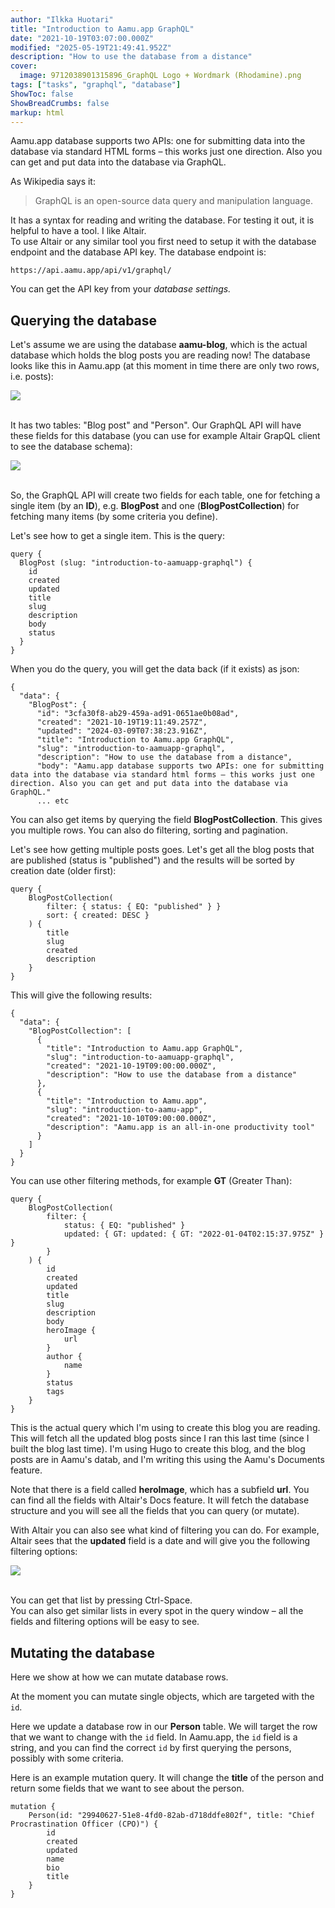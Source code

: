 ```yaml
---
author: "Ilkka Huotari"
title: "Introduction to Aamu.app GraphQL"
date: "2021-10-19T03:07:00.000Z"
modified: "2025-05-19T21:49:41.952Z"
description: "How to use the database from a distance"
cover:
  image: 9712038901315896_GraphQL Logo + Wordmark (Rhodamine).png
tags: ["tasks", "graphql", "database"]
ShowToc: false
ShowBreadCrumbs: false
markup: html
---
```


<p>Aamu.app database supports two APIs: one for submitting data into the database via standard HTML forms – this works just one direction. Also you can get and put data into the database via GraphQL.</p><p>As Wikipedia says it:</p><blockquote><p>GraphQL is an open-source data query and manipulation language.</p></blockquote><p>It has a syntax for reading and writing the database. For testing it out, it is helpful to have a tool. I like Altair.<br>To use Altair or any similar tool you first need to setup it with the database endpoint and the database API key. The database endpoint is:</p><pre><code>https://api.aamu.app/api/v1/graphql/</code></pre><p>You can get the API key from your <em>database settings.</em></p><h2>Querying the database</h2><p>Let's assume we are using the database <strong>aamu-blog</strong>, which is the actual database which holds the blog posts you are reading now! The database looks like this in Aamu.app (at this moment in time there are only two rows, i.e. posts):<br></p><img src="304829317859149_1709968790929.jpg" class="ql-image" style="width: auto;"><p><br>It has two tables: "Blog post" and "Person". Our GraphQL API will have these fields for this database (you can use for example Altair GrapQL client to see the database schema):<br></p><img src="7104022648808606_1709968866417.jpg" class="ql-image" style="width: auto;"><p><br>So, the GraphQL API will create two fields for each table, one for fetching a single item (by an <strong>ID</strong>), e.g. <strong>BlogPost</strong> and one (<strong>BlogPostCollection</strong>) for fetching many items (by some criteria you define).</p><p>Let's see how to get a single item. This is the query:</p><pre><code class="language-graphql">query {
  BlogPost (slug: "introduction-to-aamuapp-graphql") {
    id
    created
    updated
    title
    slug
    description
    body
    status
  } 
}</code></pre><p>When you do the query, you will get the data back (if it exists) as json:</p><pre><code class="language-graphql">{
  "data": {
    "BlogPost": {
      "id": "3cfa30f8-ab29-459a-ad91-0651ae0b08ad",
      "created": "2021-10-19T19:11:49.257Z",
      "updated": "2024-03-09T07:38:23.916Z",
      "title": "Introduction to Aamu.app GraphQL",
      "slug": "introduction-to-aamuapp-graphql",
      "description": "How to use the database from a distance",
      "body": "Aamu.app database supports two APIs: one for submitting data into the database via standard html forms – this works just one direction. Also you can get and put data into the database via GraphQL."
      ... etc</code></pre><p>You can also get items by querying the field <strong>BlogPostCollection</strong>. This gives you multiple rows. You can also do filtering, sorting and pagination.</p><p>Let's see how getting multiple posts goes. Let's get all the blog posts that are published (status is "published") and the results will be sorted by creation date (older first):</p><pre><code class="language-graphql">query {
    BlogPostCollection(
        filter: { status: { EQ: "published" } }
        sort: { created: DESC }
    ) {
        title
        slug
        created
        description
    }
}</code></pre><p>This will give the following results:</p><pre><code class="language-graphql">{
  "data": {
    "BlogPostCollection": [
      {
        "title": "Introduction to Aamu.app GraphQL",
        "slug": "introduction-to-aamuapp-graphql",
        "created": "2021-10-19T09:00:00.000Z",
        "description": "How to use the database from a distance"
      },
      {
        "title": "Introduction to Aamu.app",
        "slug": "introduction-to-aamu-app",
        "created": "2021-10-10T09:00:00.000Z",
        "description": "Aamu.app is an all-in-one productivity tool"
      }
    ]
  }
}</code></pre><p>You can use other filtering methods, for example <strong>GT</strong> (Greater Than):</p><pre><code class="language-graphql">query {
    BlogPostCollection(
        filter: {
            status: { EQ: "published" }
            updated: { GT: updated: { GT: "2022-01-04T02:15:37.975Z" } }
        }
    ) {
		id
		created
		updated
		title
		slug
		description
		body
		heroImage {
			url
		}
		author {
			name
		}
		status
		tags
    }
}</code></pre><p>This is the actual query which I'm using to create this blog you are reading. This will fetch all the updated blog posts since I ran this last time (since I built the blog last time). I'm using Hugo to create this blog, and the blog posts are in Aamu's datab, and I'm writing this using the Aamu's Documents feature.</p><p>Note that there is a field called <strong>heroImage</strong>, which has a subfield <strong>url</strong>. You can find all the fields with Altair's Docs feature. It will fetch the database structure and you will see all the fields that you can query (or mutate).</p><p>With Altair you can also see what kind of filtering you can do. For example, Altair sees that the <strong>updated</strong> field is a date and will give you the following filtering options:<br></p><img src="9592651461778782_1709979164496.jpg" class="ql-image" style="width: auto;"><p><br>You can get that list by pressing Ctrl-Space.<br>You can also get similar lists in every spot in the query window – all the fields and filtering options will be easy to see.</p><h2>Mutating the database</h2><p>Here we show at how we can mutate database rows.</p><p>At the moment you can mutate single objects, which are targeted with the <code>id</code>.</p><p>Here we update a database row in our <strong>Person</strong> table. We will target the row that we want to change with the <code>id</code> field. In Aamu.app, the <code>id</code> field is a string, and you can find the correct <code>id</code> by first querying the persons, possibly with some criteria. </p><p>Here is an example mutation query. It will change the <strong>title</strong> of the person and return some fields that we want to see about the person.</p><pre><code class="language-graphql">mutation {
    Person(id: "29940627-51e8-4fd0-82ab-d718ddfe802f", title: "Chief Procrastination Officer (CPO)") {
        id
        created
        updated
        name
        bio
        title
    }
}</code></pre><p><br></p>
